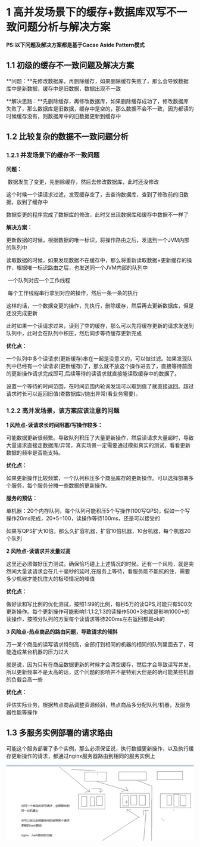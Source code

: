 # 1 高并发场景下的缓存+数据库双写不一致问题分析与解决方案

**PS:以下问题及解决方案都是基于Cacae Aside Pattern模式**

## 1.1 初级的缓存不一致问题及解决方案

​	**问题：**先修改数据库，再删除缓存，如果删除缓存失败了，那么会导致数据库中是新数据，缓存中是旧数据，数据出现不一致

​	**解决思路：**先删除缓存，再修改数据库，如果删除缓存成功了，修改数据库失败了，那么数据库是旧数据，缓存中是空的，那么数据不会不一致，因为都读的时候缓存没有，则数据库中的旧数据更新到缓存中

## 1.2 比较复杂的数据不一致问题分析

### 1.2.1 并发场景下的缓存不一致问题

**问题：**

​	数据发生了变更，先删除缓存，然后去修改数据库，此时还没修改

​	这个时候一个读请求过滤，发现缓存空了，去查询数据库，查到了修改前的旧数据，放到了缓存中

​	数据变更的程序完成了数据库的修改，此时又出现数据库和缓存中数据不一样了

**解决方案：**

​	更新数据的时候，根据数据的唯一标识，将操作路由之后，发送到一个JVM内部的队列中

​	读取数据的时候，如果发现数据不在缓存中，那么将重新读取数据+更新缓存的操作，根据唯一标识路由之后，也发送同一个JVM内部的队列中

​	一个队列对应一个工作线程

​	每个工作线程串行拿到对应的操作，然后一条一条的执行

​	这样的话，一个数据变更的操作，先执行，删除缓存，然后再去更新数据库，但是还没完成更新

​	此时如果一个读请求过来，读到了空的缓存，那么可以先将缓存更新的请求发送到队列中，此时会在队列中积压，然后同步等待缓存更新完成

**优化点：**

​	一个队列中多个读请求(更新缓存)串在一起是没意义的，可以做过滤。如果发现队列中已经有一个读请求(更新缓存)了，那么就不放这个操作进去了，直接等待前面的更新操作请求完成即可,后续等待的读请求就直接能读取缓存中的数据了。

​	设置一个等待的时间范围，在时间范围内轮询发现可以取到值了就直接返回。超过请求时长可以返回旧值(查数据库)/抛出异常(看业务需要)。

### 1.2.2 高并发场景，该方案应该注意的问题

**1 风险点-读请求长时间阻塞/写操作较多：**

​	可能数据更新很频繁。导致队列积压了大量更新操作，然后读请求大量超时，导致大量请求直接走数据库/异常，真实场景一定需要通过模拟真实的测试，看看更新数据的频率是否能支持。

**优化点：**

​	如果更新操作比较频繁，一个队列积压多个商品库存的更新操作。可以选择部署多个服务，每个服务分摊一些数据的更新操作。

**服务的预估：**

​	单机器：20个内存队列，每个队列可能积压5个写操作(100写QPS)，假如一个写操作20ms完成，20*5=100，读操作等待100ms，还是可以接受的

​	如果写QPS扩大10倍，那么久扩容机器，扩容10倍机器，10台机器，每个机器20个队列

**2 风险点-读请求并发量过高**

​	这里还必须做好压力测试，确保恰巧碰上上述情况的时候。还有一个风险，就是突然间大量读请求会在几十毫秒的延时,在服务上等待，看服务能不能抗的住，需要多少机器才能抗住大的极项情况的峰值

**优化点：**

​	做好读和写比例的优化测试，按照1:99的比例，每秒5万的读QPS,可能只有500次更新操作。每个更新操作可能影响1:1,1:2,1:3的读操作500*3也就是影响1000+的读操作，按照分队列的方案每个读请求等待200ms左右返回都是ok的

**3 风险点-热点商品的路由问题，导致请求的倾斜**

​	万一某个商品的读写请求特别高，全部打到相同的机器的相同的队列里面去了，可能造成某台机器的压力过大

​	就是说，因为只有在商品数据更新的时候才会清空缓存，然后才会导致读写并发，所以更新频率不是太高的话，这个问题的影响并不是特别大但是的确可能某些机器的负载会高一些

**优化点：**

​	评估实际业务，根据热点商品调整资源倾斜，热点商品多分配队列/机器，及服务器性能等操作

## 1.3 多服务实例部署的请求路由

​	可能这个服务部署了多个实例，那么必须保证说，执行数据更新操作，以及执行缓存更新操作的请求，都通过nginx服务器路由到相同的服务实例上

![image-20210529150706128](Redis常见问题及解决方案.assets/image-20210529150706128.png)











